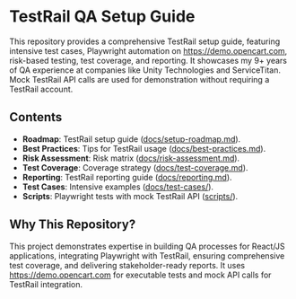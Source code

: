 # TestRail QA Setup Guide

This repository provides a comprehensive TestRail setup guide, featuring intensive test cases, Playwright automation on https://demo.opencart.com, risk-based testing, test coverage, and reporting. It showcases my 9+ years of QA experience at companies like Unity Technologies and ServiceTitan. Mock TestRail API calls are used for demonstration without requiring a TestRail account.

## Contents
- **Roadmap**: TestRail setup guide ([docs/setup-roadmap.md](docs/setup-roadmap.md)).
- **Best Practices**: Tips for TestRail usage ([docs/best-practices.md](docs/best-practices.md)).
- **Risk Assessment**: Risk matrix ([docs/risk-assessment.md](docs/risk-assessment.md)).
- **Test Coverage**: Coverage strategy ([docs/test-coverage.md](docs/test-coverage.md)).
- **Reporting**: TestRail reporting guide ([docs/reporting.md](docs/reporting.md)).
- **Test Cases**: Intensive examples ([docs/test-cases/](docs/test-cases/)).
- **Scripts**: Playwright tests with mock TestRail API ([scripts/](../scripts/)).

## Why This Repository?
This project demonstrates expertise in building QA processes for React/JS applications, integrating Playwright with TestRail, ensuring comprehensive test coverage, and delivering stakeholder-ready reports. It uses https://demo.opencart.com for executable tests and mock API calls for TestRail integration.